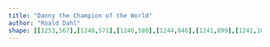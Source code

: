 ```yaml
---
title: "Danny the Champion of the World"
author: "Roald Dahl"
shape: [[1253,567],[1248,571],[1246,580],[1244,846],[1241,899],[1241,1056],[1239,1124],[1237,1144],[1237,1215],[1235,1263],[1236,1280],[1234,1305],[1235,1338],[1233,1383],[1232,1483],[1233,1487],[1236,1490],[1266,1493],[1295,1492],[1301,1488],[1303,1478],[1304,1354],[1308,1206],[1309,1048],[1312,977],[1311,938],[1312,890],[1314,878],[1312,822],[1314,812],[1316,576],[1314,571],[1311,569],[1296,567]]
---
```

